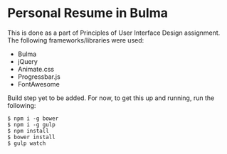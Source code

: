 # Personal Resume in Bulma

This is done as a part of Principles of User Interface Design assignment. The following frameworks/libraries were used:

- Bulma
- jQuery
- Animate.css
- Progressbar.js
- FontAwesome

Build step yet to be added. For now, to get this up and running, run the following:
```
$ npm i -g bower
$ npm i -g gulp
$ npm install
$ bower install
$ gulp watch
```